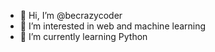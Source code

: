 - 👋 Hi, I’m @becrazycoder
- 👀 I’m interested in web and machine learning
- 🌱 I’m currently learning Python

<!---
becrazycoder/becrazycoder is a ✨ special ✨ repository because its `README.md` (this file) appears on your GitHub profile.
You can click the Preview link to take a look at your changes.
--->
